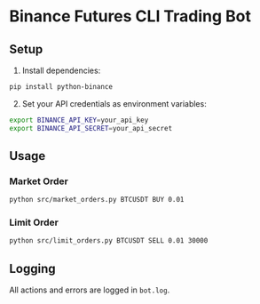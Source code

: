 
# Binance Futures CLI Trading Bot

## Setup

1. Install dependencies:
```bash
pip install python-binance
```

2. Set your API credentials as environment variables:
```bash
export BINANCE_API_KEY=your_api_key
export BINANCE_API_SECRET=your_api_secret
```

## Usage

### Market Order
```bash
python src/market_orders.py BTCUSDT BUY 0.01
```

### Limit Order
```bash
python src/limit_orders.py BTCUSDT SELL 0.01 30000
```

## Logging

All actions and errors are logged in `bot.log`.

